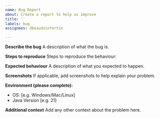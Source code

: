 ```yaml
---
name: Bug Report
about: Create a report to help us improve
title: ''
labels: bug
assignees: dbeaudoinfortin

---
```


**Describe the bug**
A description of what the bug is.

**Steps to reproduce**
Steps to reproduce the behaviour:

**Expected behaviour**
A description of what you expected to happen.

**Screenshots**
If applicable, add screenshots to help explain your problem.

**Environment (please complete):**
 - OS: [e.g. Windows/Mac/Linux]
 - Java Version [e.g. 21]

**Additional context**
Add any other context about the problem here.
